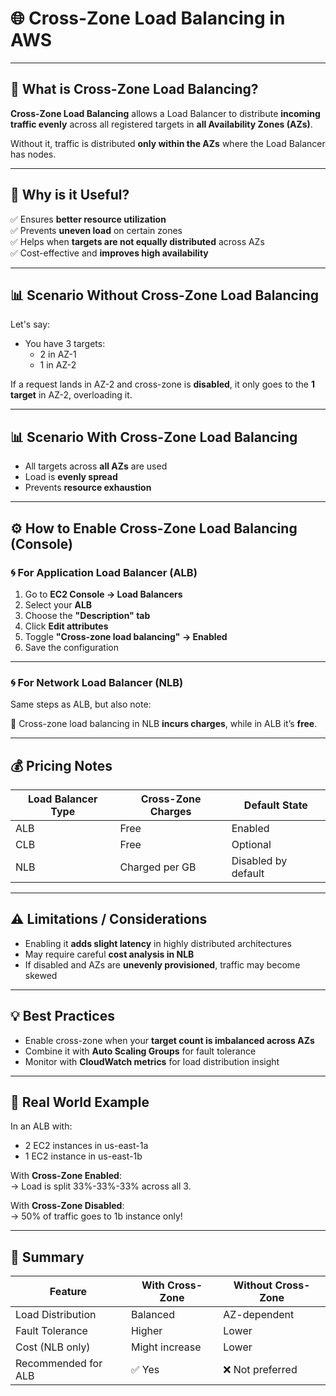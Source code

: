 
# 🌐 Cross-Zone Load Balancing in AWS

---

## 🧠 What is Cross-Zone Load Balancing?

**Cross-Zone Load Balancing** allows a Load Balancer to distribute **incoming traffic evenly** across all registered targets in **all Availability Zones (AZs)**.

Without it, traffic is distributed **only within the AZs** where the Load Balancer has nodes.

---

## 🎯 Why is it Useful?

✅ Ensures **better resource utilization**  
✅ Prevents **uneven load** on certain zones  
✅ Helps when **targets are not equally distributed** across AZs  
✅ Cost-effective and **improves high availability**

---

## 📊 Scenario Without Cross-Zone Load Balancing

Let's say:
- You have 3 targets:
  - 2 in AZ-1
  - 1 in AZ-2

If a request lands in AZ-2 and cross-zone is **disabled**, it only goes to the **1 target** in AZ-2, overloading it.

---

## 📊 Scenario With Cross-Zone Load Balancing

- All targets across **all AZs** are used
- Load is **evenly spread**
- Prevents **resource exhaustion**

---

## ⚙️ How to Enable Cross-Zone Load Balancing (Console)

### 🌀 For Application Load Balancer (ALB)

1. Go to **EC2 Console → Load Balancers**
2. Select your **ALB**
3. Choose the **"Description" tab**
4. Click **Edit attributes**
5. Toggle **"Cross-zone load balancing" → Enabled**
6. Save the configuration

---

### 🌀 For Network Load Balancer (NLB)

Same steps as ALB, but also note:

📌 Cross-zone load balancing in NLB **incurs charges**, while in ALB it’s **free**.

---

## 💰 Pricing Notes

| Load Balancer Type | Cross-Zone Charges | Default State   |
|--------------------|--------------------|-----------------|
| ALB                | Free               | Enabled         |
| CLB                | Free               | Optional        |
| NLB                | Charged per GB     | Disabled by default |

---

## ⚠️ Limitations / Considerations

- Enabling it **adds slight latency** in highly distributed architectures
- May require careful **cost analysis in NLB**
- If disabled and AZs are **unevenly provisioned**, traffic may become skewed

---

## 💡 Best Practices

- Enable cross-zone when your **target count is imbalanced across AZs**
- Combine it with **Auto Scaling Groups** for fault tolerance
- Monitor with **CloudWatch metrics** for load distribution insight

---

## 🧪 Real World Example

In an ALB with:
- 2 EC2 instances in us-east-1a
- 1 EC2 instance in us-east-1b

With **Cross-Zone Enabled**:  
→ Load is split 33%-33%-33% across all 3.

With **Cross-Zone Disabled**:  
→ 50% of traffic goes to 1b instance only!

---

## 📌 Summary

| Feature                       | With Cross-Zone | Without Cross-Zone |
|------------------------------|------------------|---------------------|
| Load Distribution            | Balanced          | AZ-dependent        |
| Fault Tolerance              | Higher             | Lower               |
| Cost (NLB only)              | Might increase     | Lower               |
| Recommended for ALB         | ✅ Yes             | ❌ Not preferred    |
